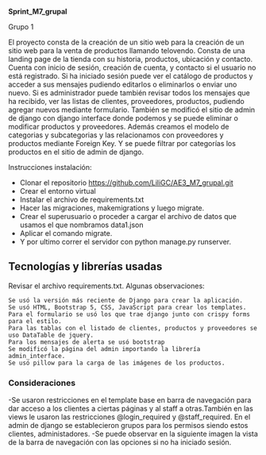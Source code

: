 **Sprint_M7_grupal**

Grupo 1

El proyecto consta de la creación de un sitio web para la creación de un sitio web para la venta de productos llamando telovendo.
Consta de una landing page de la tienda con su historia, productos, ubicación y contacto.
Cuenta con inicio de sesión, creación de cuenta, y contacto si el usuario no está registrado. Si ha iniciado sesión puede ver el catálogo de productos y acceder a sus mensajes pudiendo editarlos o eliminarlos o enviar uno nuevo.
Si es administrador puede también revisar todos los mensajes que ha recibido, ver las listas de clientes, proveedores, productos, pudiendo agregar nuevos mediante formulario. También se modificó el sitio de admin de django con django interface donde podemos y se puede eliminar o modificar productos y proveedores. Además creamos el modelo de categorias y subcategorias y las relacionamos con proveedores y productos mediante Foreign Key. Y se puede filtrar por categorías los productos en el sitio de admin de django.

Instrucciones instalación:

- Clonar el repositorio https://github.com/LiliGC/AE3_M7_grupal.git
- Crear el entorno virtual
- Instalar el archivo de requirements.txt
- Hacer las migraciones, makemigrations y luego migrate.
- Crear el superusuario o proceder a cargar el archivo de datos que usamos el que nombramos data1.json
- Aplicar el comando migrate.
- Y por ultimo correr el servidor con python manage.py runserver.

## Tecnologías y librerías usadas

Revisar el archivo requirements.txt. Algunas observaciones:

    Se usó la versión más reciente de Django para crear la aplicación.
    Se usó HTML, Bootstrap 5, CSS, JavaScript para crear los templates.
    Para el formulario se usó los que trae django junto con crispy forms para el estilo.
    Para las tablas con el listado de clientes, productos y proveedores se uso DataTable de jquery.
    Para los mensajes de alerta se usó bootstrap
    Se modificó la página del admin importando la librería admin_interface.
    Se usó pillow para la carga de las imágenes de los productos.

### Consideraciones

-Se usaron restricciones en el template base en barra de navegación para dar acceso a los clientes a ciertas páginas y al staff a otras.También en las views le usaron las restricciones @login_required y @staff_required. En el admin de django se establecieron grupos para los permisos siendo estos clientes, administadores. -Se puede observar en la siguiente imagen la vista de la barra de navegación con las opciones si no ha iniciado sesión.


